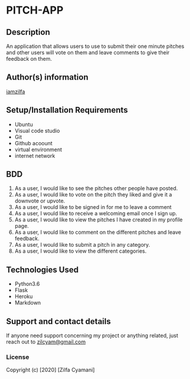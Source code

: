 # PITCH-APP

## Description
   An application that allows users to use to submit their one minute pitches and other users will vote on them and leave comments to give their feedback on them.

## Author(s) information
[iamzilfa](https://github.com/iamzilfa)

## Setup/Installation Requirements
* Ubuntu
* Visual code studio
* Git
* Github acoount
* virtual environment
* internet network


## BDD

1. As a user, I would like to see the pitches other people have posted.
2. As a user, I would like to vote on the pitch they liked and give it a downvote or upvote.
3. As a user, I would like to be signed in for me to leave a comment
4. As a user, I would like to receive a welcoming email once I sign up.
5. As a user, I would like to view the pitches I have created in my profile page.
6. As a user, I would like to comment on the different pitches and leave feedback.
7. As a user, I would like to submit a pitch in any category.
8. As a user, I would like to view the different categories.

## Technologies Used
* Python3.6
* Flask
* Heroku
* Markdown

## Support and contact details
If anyone need support concerning my project or anything related, just reach out to zilcyam@gmail.com
 
<!-- [Here is the link](https://zilfanewsapp.herokuapp.com/ "News-App") -->

### License

Copyright (c) [2020] [Zilfa Cyamani]
